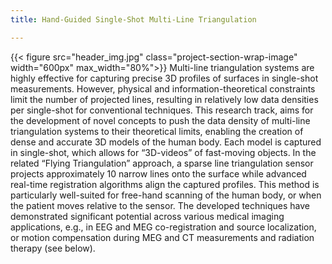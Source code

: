 ```yaml
---
title: Hand-Guided Single-Shot Multi-Line Triangulation 

---
```

{{< figure src="header_img.jpg" class="project-section-wrap-image" width="600px" max_width="80%">}}
Multi-line triangulation systems are highly effective for capturing precise 3D profiles of surfaces in single-shot measurements. However, physical and information-theoretical constraints limit the number of projected lines, resulting in relatively low data densities per single-shot for conventional techniques. This research track, aims for the development of novel concepts to push the data density of multi-line triangulation systems to their theoretical limits, enabling the creation of dense and accurate 3D models of the human body. Each model is captured in single-shot, which allows for “3D-videos” of fast-moving objects. In the related “Flying Triangulation” approach, a sparse line triangulation sensor projects approximately 10 narrow lines onto the surface while advanced real-time registration algorithms align the captured profiles. This method is particularly well-suited for free-hand scanning of the human body, or when the patient moves relative to the sensor. The developed techniques have demonstrated significant potential across various medical imaging applications, e.g., in EEG and MEG co-registration and source localization, or motion compensation during MEG and CT measurements and radiation therapy (see below). 